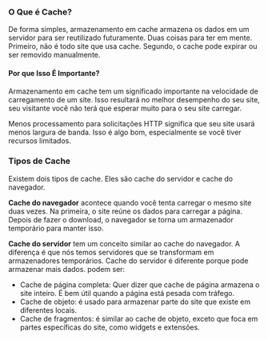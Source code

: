 ### O Que é Cache?

De forma simples, armazenamento em cache armazena os dados em um servidor para ser reutilizado futuramente. Duas coisas para ter em mente. Primeiro, não é todo site que usa cache. Segundo, o cache pode expirar ou ser removido manualmente.

#### Por que Isso É Importante?

Armazenamento em cache tem um significado importante na velocidade de carregamento de um site. Isso resultará no melhor desempenho do seu site, seu visitante você não terá que esperar muito para o seu site carregar.

Menos processamento para solicitações HTTP significa que seu site usará menos largura de banda. Isso é algo bom, especialmente se você tiver recursos limitados.

### Tipos de Cache 

Existem dois tipos de cache. Eles são cache do servidor e cache do navegador.

**Cache do navegador** acontece quando você tenta carregar o mesmo site duas vezes. Na primeira, o site reúne os dados para carregar a página. Depois de fazer o download, o navegador se torna um armazenador temporário para manter isso.

**Cache do servidor** tem um conceito similar ao cache do navegador. A diferença é que nós temos servidores que se transformam em armazenadores temporários. Cache do servidor é diferente porque pode armazenar mais dados. podem ser:
- Cache de página completa: Quer dizer que cache de página armazena o site inteiro. É bem útil quando a página está pesada com tráfego. 
- Cache de objeto: é usado para armazenar parte do site que existe em diferentes locais. 
- Cache de fragmentos: é similar ao cache de objeto, exceto que foca em partes específicas do site, como widgets e extensões.